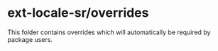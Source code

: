# ext-locale-sr/overrides

This folder contains overrides which will automatically be required by package users.
